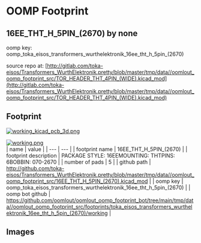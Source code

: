# OOMP Footprint  
## 16EE_THT_H_5PIN_(2670)  by none  
  
oomp key: oomp_toka_eisos_transformers_wurthelektronik_16ee_tht_h_5pin_(2670)  
  
source repo at: [http://gitlab.com/toka-eisos/Transformers_WurthElektronik.pretty/blob/master/tmp/data//oomlout_oomp_footprint_src/TOR_HEADER_THT_4PIN_(WIDE).kicad_mod](http://gitlab.com/toka-eisos/Transformers_WurthElektronik.pretty/blob/master/tmp/data//oomlout_oomp_footprint_src/TOR_HEADER_THT_4PIN_(WIDE).kicad_mod)  
## Footprint  
  
[![working_kicad_pcb_3d.png](working_kicad_pcb_3d_600.png)](working_kicad_pcb_3d.png)  
  
[![working.png](working_600.png)](working.png)  
| name | value | 
| --- | --- | 
| footprint name | 16EE_THT_H_5PIN_(2670) | 
| footprint description | PACKAGE STYLE: 16EEMOUNTING: THTPINS: 6BOBBIN: 070-2670 | 
| number of pads | 5 | 
| github path | http://github.com/toka-eisos/Transformers_WurthElektronik.pretty/blob/master/tmp/data//oomlout_oomp_footprint_src/16EE_THT_H_5PIN_(2670).kicad_mod | 
| oomp key | oomp_toka_eisos_transformers_wurthelektronik_16ee_tht_h_5pin_(2670) | 
| oomp bot github | https://github.com/oomlout/oomlout_oomp_footprint_bot/tree/main/tmp/data//oomlout_oomp_footprint_src/footprints/toka_eisos_transformers_wurthelektronik_16ee_tht_h_5pin_(2670)/working | 
## Images  
